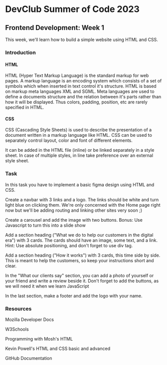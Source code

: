 # DevClub Summer of Code 2023

## Frontend Development: Week 1 

This week, we'll learn how to build a simple website using HTML and CSS. 

### Introduction

#### HTML

HTML (Hyper Text Markup Language) is the standard markup for web pages. A markup language is an encoding system which consists of a set of symbols which when inserted in text control it's structure. HTML is based on markup meta languages XML and SGML. Meta languages are used to define a documents structure and the relation between it's parts rather than how it will be displayed. Thus colors, padding, position, etc are rarely specified in HTML. 

#### CSS

CSS (Cascading Style Sheets) is used to describe the presentation of a document written in a markup language like HTML. CSS can be used to separately control layout, color and font of different elements. 

It can be added in the HTML file (inline) or be linked separately in a style sheet. 
In case of multiple styles, in line take preference over an external style sheet. 

### Task

In this task you have to implement a basic figma design using HTML and CSS. 

Create a navbar with 3 links and a logo. The links should be white and turn light blue on clicking them. We're only concerned with the Home page right now but we'll be adding routing and linking other sites very soon ;)

Create a carousel and add the image with two buttons.
Bonus: Use Javascript to turn this into a slide show 

Add a section heading ("What we do to help our customers in the digital era") with 3 cards. The cards should have an image, some text, and a link.
Hint: Use absolute positioning, and don't forget to use div tag.

Add a section heading ("How it works") with 3 cards, this time side by side. This is meant to help the customers, so keep your instructions short and clear.

In the "What our clients say" section, you can add a photo of yourself or your friend and write a review beside it. Don't forget to add the buttons, as we will need it when we learn JavaScript

In the last section, make a footer and add the logo with your name.

### Resources

Mozilla Developer Docs

W3Schools

Programming with Mosh's HTML

Kevin Powell's HTML and CSS basic and advanced

GitHub Documentation  

